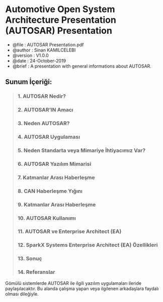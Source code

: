 # Automotive Open System Architecture Presentation (AUTOSAR) Presentation

* @file     : AUTOSAR Presentation.pdf
* @author   : Sinan KAMILCELEBI
* @version  : V1.0.0
* @date     : 24-October-2019
* @brief    : A presentation with general informations about AUTOSAR.

## __Sunum İçeriği:__

> ### __1.__ AUTOSAR Nedir? 
> ### __2.__ AUTOSAR’IN Amacı
> ### __3.__ Neden AUTOSAR?
> ### __4.__ AUTOSAR Uygulaması
> ### __5.__ Neden Standarta veya Mimariye İhtiyacımız Var?
> ### __6.__ AUTOSAR Yazılım Mimarisi
> ### __7.__ Katmanlar Arası Haberleşme
> ### __8.__ CAN Haberleşme Yığını
> ### __9.__ Katmanlar Arası Haberleşme
> ### __10.__ AUTOSAR Kullanımı
> ### __11.__ AUTOSAR ve Enterprise Architect (EA)
> ### __12.__ SparkX Systems Enterprise Architect (EA) Özellikleri
> ### __13.__ Sonuç
> ### __14.__ Referanslar


Gömülü sistemlerde AUTOSAR ile ilgili yazılım uygulamaları ileride paylaşılacaktır. Bu alanda çalışma yapan veya ilgilenen arkadaşlara faydalı olması dileğiyle. 
